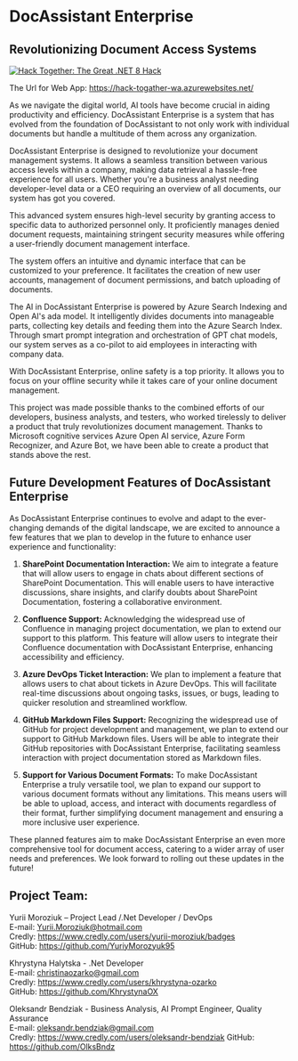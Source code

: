 # DocAssistant Enterprise  
## Revolutionizing Document Access Systems

[![Hack Together: The Great .NET 8 Hack](https://img.shields.io/badge/Microsoft%20-Hack--Together-dotnet)](https://github.com/microsoft/hack-together-dotnetr)

The Url for Web App: https://hack-togather-wa.azurewebsites.net/

As we navigate the digital world, AI tools have become crucial in aiding productivity and efficiency. DocAssistant Enterprise is a system that has evolved from the foundation of DocAssistant to not only work with individual documents but handle a multitude of them across any organization.  
   
DocAssistant Enterprise is designed to revolutionize your document management systems. It allows a seamless transition between various access levels within a company, making data retrieval a hassle-free experience for all users. Whether you're a business analyst needing developer-level data or a CEO requiring an overview of all documents, our system has got you covered.  
   
This advanced system ensures high-level security by granting access to specific data to authorized personnel only. It proficiently manages denied document requests, maintaining stringent security measures while offering a user-friendly document management interface.  
   
The system offers an intuitive and dynamic interface that can be customized to your preference. It facilitates the creation of new user accounts, management of document permissions, and batch uploading of documents.  
   
The AI in DocAssistant Enterprise is powered by Azure Search Indexing and Open AI's ada model. It intelligently divides documents into manageable parts, collecting key details and feeding them into the Azure Search Index. Through smart prompt integration and orchestration of GPT chat models, our system serves as a co-pilot to aid employees in interacting with company data.  
   
With DocAssistant Enterprise, online safety is a top priority. It allows you to focus on your offline security while it takes care of your online document management.  
   
This project was made possible thanks to the combined efforts of our developers, business analysts, and testers, who worked tirelessly to deliver a product that truly revolutionizes document management. Thanks to Microsoft cognitive services Azure Open AI service, Azure Form Recognizer, and Azure Bot, we have been able to create a product that stands above the rest.  

## Future Development Features of DocAssistant Enterprise  
   
As DocAssistant Enterprise continues to evolve and adapt to the ever-changing demands of the digital landscape, we are excited to announce a few features that we plan to develop in the future to enhance user experience and functionality:  
   
1. **SharePoint Documentation Interaction:** We aim to integrate a feature that will allow users to engage in chats about different sections of SharePoint Documentation. This will enable users to have interactive discussions, share insights, and clarify doubts about SharePoint Documentation, fostering a collaborative environment.  
   
2. **Confluence Support:** Acknowledging the widespread use of Confluence in managing project documentation, we plan to extend our support to this platform. This feature will allow users to integrate their Confluence documentation with DocAssistant Enterprise, enhancing accessibility and efficiency.  
   
3. **Azure DevOps Ticket Interaction:** We plan to implement a feature that allows users to chat about tickets in Azure DevOps. This will facilitate real-time discussions about ongoing tasks, issues, or bugs, leading to quicker resolution and streamlined workflow.

4. **GitHub Markdown Files Support:** Recognizing the widespread use of GitHub for project development and management, we plan to extend our support to GitHub Markdown files. Users will be able to integrate their GitHub repositories with DocAssistant Enterprise, facilitating seamless interaction with project documentation stored as Markdown files.  
   
5. **Support for Various Document Formats:** To make DocAssistant Enterprise a truly versatile tool, we plan to expand our support to various document formats without any limitations. This means users will be able to upload, access, and interact with documents regardless of their format, further simplifying document management and ensuring a more inclusive user experience.  
   
These planned features aim to make DocAssistant Enterprise an even more comprehensive tool for document access, catering to a wider array of user needs and preferences. We look forward to rolling out these updates in the future!

## Project Team:  
   
Yurii Moroziuk – Project Lead /.Net Developer / DevOps  
E-mail: Yurii.Moroziuk@hotmail.com  
Credly: https://www.credly.com/users/yurii-moroziuk/badges  
GitHub: https://github.com/YuriyMorozyuk95  
  
Khrystyna Halytska - .Net Developer  
E-mail: christinaozarko@gmail.com  
Credly: https://www.credly.com/users/khrystyna-ozarko  
GitHub: https://github.com/KhrystynaOX  

Oleksandr Bendziak - Business Analysis, AI Prompt Engineer, Quality Assurance  
E-mail: oleksandr.bendziak@gmail.com  
Credly: https://www.credly.com/users/oleksandr-bendziak
GitHub: https://github.com/OlksBndz  
  
